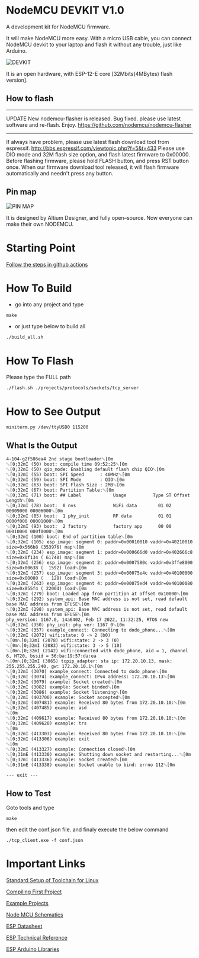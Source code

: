 NodeMCU DEVKIT V1.0
==============

A development kit for NodeMCU firmware.

It will make NodeMCU more easy. With a micro USB cable, you can connect NodeMCU devkit to your laptop and flash it without any trouble, just like Arduino.

![DEVKIT](https://raw.githubusercontent.com/nodemcu/nodemcu-devkit-v1.0/master/Documents/NodeMCU_DEVKIT_1.0.jpg)

It is an open hardware, with ESP-12-E core [32Mbits(4MBytes) flash version].

## How to flash
- - - - - -
UPDATE
New nodemcu-flasher is released.
Bug fixed. please use latest software and re-flash.
Enjoy.
https://github.com/nodemcu/nodemcu-flasher
- - - - - -
If always have problem, please use latest flash download tool from espressif.
http://bbs.espressif.com/viewtopic.php?f=5&t=433
Please use DIO mode and 32M flash size option, and flash latest firmware to 0x00000.
Before flashing firmware, please hold FLASH button, and press RST button once.
When our firmware download tool released, it will flash firmware automatically and needn't press any button.

## Pin map

![PIN MAP](https://raw.githubusercontent.com/nodemcu/nodemcu-devkit-v1.0/master/Documents/NODEMCU_DEVKIT_V1.0_PINMAP.png)

It is designed by Altium Designer, and fully open–source. Now everyone can make their own NODEMCU.


# Starting Point

[Follow the steps in github actions](./.github/workflows/general_tests.yml)

# How To Build

* go into any project and type

```
make
```

* or just type below to build all

```
./build_all.sh
```

# How To Flash

Please type the FULL path

```
./flash.sh ./projects/protocols/sockets/tcp_server
```

# How to See Output

```
miniterm.py /dev/ttyUSB0 115200
```

## What Is the Output

```
4-104-g2f586ea4 2nd stage bootloader␛[0m
␛[0;32mI (50) boot: compile time 09:52:25␛[0m
␛[0;32mI (50) qio_mode: Enabling default flash chip QIO␛[0m
␛[0;32mI (55) boot: SPI Speed      : 40MHz␛[0m
␛[0;32mI (59) boot: SPI Mode       : QIO␛[0m
␛[0;32mI (63) boot: SPI Flash Size : 2MB␛[0m
␛[0;32mI (67) boot: Partition Table:␛[0m
␛[0;32mI (71) boot: ## Label            Usage          Type ST Offset   Length␛[0m
␛[0;32mI (78) boot:  0 nvs              WiFi data        01 02 00009000 00006000␛[0m
␛[0;32mI (85) boot:  1 phy_init         RF data          01 01 0000f000 00001000␛[0m
␛[0;32mI (93) boot:  2 factory          factory app      00 00 00010000 000f0000␛[0m
␛[0;32mI (100) boot: End of partition table␛[0m
␛[0;32mI (105) esp_image: segment 0: paddr=0x00010010 vaddr=0x40210010 size=0x566b8 (353976) map␛[0m
␛[0;32mI (234) esp_image: segment 1: paddr=0x000666d0 vaddr=0x402666c8 size=0x0f134 ( 61748) map␛[0m
␛[0;32mI (256) esp_image: segment 2: paddr=0x0007580c vaddr=0x3ffe8000 size=0x00638 (  1592) load␛[0m
␛[0;32mI (257) esp_image: segment 3: paddr=0x00075e4c vaddr=0x40100000 size=0x00080 (   128) load␛[0m
␛[0;32mI (263) esp_image: segment 4: paddr=0x00075ed4 vaddr=0x40100080 size=0x055f4 ( 22004) load␛[0m
␛[0;32mI (279) boot: Loaded app from partition at offset 0x10000␛[0m
␛[0;32mI (292) system_api: Base MAC address is not set, read default base MAC address from EFUSE␛[0m
␛[0;32mI (298) system_api: Base MAC address is not set, read default base MAC address from EFUSE␛[0m
phy_version: 1167.0, 14a6402, Feb 17 2022, 11:32:25, RTOS new
␛[0;32mI (350) phy_init: phy ver: 1167_0␛[0m
␛[0;32mI (357) example_connect: Connecting to dodo_phone...␛[0m
␛[0;32mI (2072) wifi:state: 0 -> 2 (b0)
␛[0m␛[0;32mI (2078) wifi:state: 2 -> 3 (0)
␛[0m␛[0;32mI (2083) wifi:state: 3 -> 5 (10)
␛[0m␛[0;32mI (2142) wifi:connected with dodo_phone, aid = 1, channel 6, HT20, bssid = 56:ba:19:57:da:ea
␛[0m␛[0;32mI (3065) tcpip_adapter: sta ip: 172.20.10.13, mask: 255.255.255.240, gw: 172.20.10.1␛[0m
␛[0;32mI (3070) example_connect: Connected to dodo_phone␛[0m
␛[0;32mI (3074) example_connect: IPv4 address: 172.20.10.13␛[0m
␛[0;32mI (3079) example: Socket created␛[0m
␛[0;32mI (3082) example: Socket binded␛[0m
␛[0;32mI (3086) example: Socket listening␛[0m
␛[0;32mI (403700) example: Socket accepted␛[0m
␛[0;32mI (407481) example: Received 80 bytes from 172.20.10.10:␛[0m
␛[0;32mI (407485) example: asd
␛[0m
␛[0;32mI (409617) example: Received 80 bytes from 172.20.10.10:␛[0m
␛[0;32mI (409620) example: trs
␛[0m
␛[0;32mI (413303) example: Received 80 bytes from 172.20.10.10:␛[0m
␛[0;32mI (413306) example: exit
␛[0m
␛[0;32mI (413327) example: Connection closed␛[0m
␛[0;31mE (413330) example: Shutting down socket and restarting...␛[0m
␛[0;32mI (413336) example: Socket created␛[0m
␛[0;31mE (413338) example: Socket unable to bind: errno 112␛[0m

--- exit ---
```

## How to Test

Goto tools and type

```
make
```

then edit the conf.json file. and finaly execute the below command

```
./tcp_client.exe -f conf.json
```


# Important Links

[Standard Setup of Toolchain for Linux](https://docs.espressif.com/projects/esp8266-rtos-sdk/en/latest/get-started/linux-setup.html)

[Compiling First Project](https://docs.espressif.com/projects/esp8266-rtos-sdk/en/latest/get-started/index.html#get-started-get-esp-idf)

[Example Projects](https://github.com/espressif/ESP8266_RTOS_SDK/tree/2f586ea43f18a7d818c32b746a73e3302ad14ce2/examples)

[Node MCU Schematics](https://github.com/nodemcu/nodemcu-devkit-v1.0/blob/master/NODEMCU_DEVKIT_V1.0.PDF)

[ESP Datasheet](https://www.espressif.com/sites/default/files/documentation/0a-esp8266ex_datasheet_en.pdf)

[ESP Technical Reference](https://www.espressif.com/sites/default/files/documentation/esp8266-technical_reference_en.pdf)

[ESP Arduino Libraries](https://github.com/esp8266/Arduino/tree/master/libraries)

